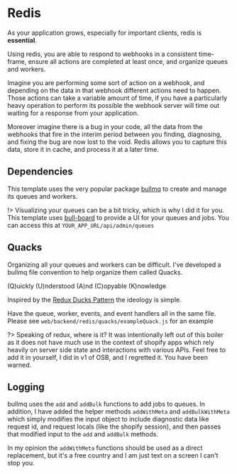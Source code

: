 # Redis

As your application grows, especially for important clients, redis is **essential**.

Using redis, you are able to respond to webhooks in a consistent time-frame, ensure all actions are completed at least once, and organize queues and workers.

Imagine you are performing some sort of action on a webhook, and depending on the data in that webhook different actions need to happen. Those actions can take a variable amount of time, if you have a particularly heavy operation to perform its possible the webhook server will time out waiting for a response from your application.

Moreover imagine there is a bug in your code, all the data from the webhooks that fire in the interim period between you finding, diagnosing, and fixing the bug are now lost to the void. Redis allows you to capture this data, store it in cache, and process it at a later time.

## Dependencies

This template uses the very popular package [bullmq](https://docs.bullmq.io/) to create and manage its queues and workers.

!> Visualizing your queues can be a bit tricky, which is why I did it for you. This template uses [bull-board](https://github.com/felixmosh/bull-board#readme) to provide a UI for your queues and jobs. You can access this at `YOUR_APP_URL/api/admin/queues`

## Quacks

Organizing all your queues and workers can be difficult. I've developed a bullmq file convention to help organize them called Quacks.

(Q)uickly (U)nderstood (A)nd (C)opyable (K)nowledge

Inspired by the [Redux Ducks Pattern](https://medium.com/@matthew.holman/what-is-redux-ducks-46bcb1ad04b7) the ideology is simple.

Have the queue, worker, events, and event handlers all in the same file. Please see `web/backend/redis/quacks/exampleQuack.js` for an example


?> Speaking of redux, where is it? It was intentionally left out of this boiler as it does not have much use in the context of shopify apps which rely heavily on server side state and interactions with various APIs. Feel free to add it in yourself, I did in v1 of OSB, and I regretted it. You have been warned.

## Logging

bullmq uses the `add` and `addBulk` functions to add jobs to queues. In addition, I have added the helper methods `addWithMeta` and `addBulkWithMeta` which simply modifies the input object to include diagnostic data like request id, and request locals (like the shopify session), and then passes that modified input to the `add` and `addBulk` methods.

In my opinion the `addWithMeta` functions should be used as a direct replacement, but it's a free country and I am just text on a screen I can't stop you.